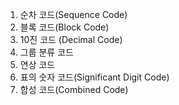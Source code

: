 1) 순차 코드(Sequence Code)
2) 블록 코드(Block Code)
3) 10진 코드 (Decimal Code)
4) 그룹 분류 코드
5) 연상 코드
6) 표의 숫자 코드(Significant Digit Code)
7) 합성 코드(Combined Code)

